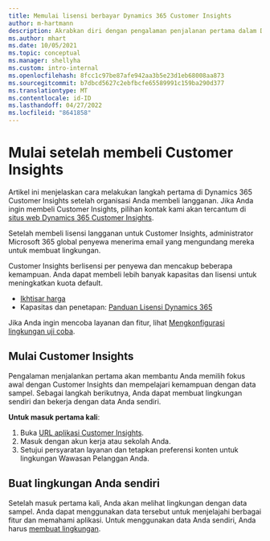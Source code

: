 ```yaml
---
title: Memulai lisensi berbayar Dynamics 365 Customer Insights
author: m-hartmann
description: Akrabkan diri dengan pengalaman penjalanan pertama dalam Dynamics 365 Customer Insights dan jelajahi kemampuannya.
ms.author: mhart
ms.date: 10/05/2021
ms.topic: conceptual
ms.manager: shellyha
ms.custom: intro-internal
ms.openlocfilehash: 8fcc1c97be87afe942aa3b5e23d1eb68008aa873
ms.sourcegitcommit: b7dbcd5627c2ebfbcfe65589991c159ba290d377
ms.translationtype: MT
ms.contentlocale: id-ID
ms.lasthandoff: 04/27/2022
ms.locfileid: "8641858"
---
```

# <a name="get-started-after-purchasing-customer-insights"></a>Mulai setelah membeli Customer Insights

Artikel ini menjelaskan cara melakukan langkah pertama di Dynamics 365 Customer Insights setelah organisasi Anda membeli langganan. Jika Anda ingin membeli Customer Insights, pilihan kontak kami akan tercantum di [situs web Dynamics 365 Customer Insights](https://dynamics.microsoft.com/ai/customer-insights/). 

Setelah membeli lisensi langganan untuk Customer Insights, administrator Microsoft 365 global penyewa menerima email yang mengundang mereka untuk membuat lingkungan. 

Customer Insights berlisensi per penyewa dan mencakup beberapa kemampuan. Anda dapat membeli lebih banyak kapasitas dan lisensi untuk meningkatkan kuota default. 
- [Ikhtisar harga](https://dynamics.microsoft.com/ai/customer-insights/pricing/)
- Kapasitas dan penetapan: [Panduan Lisensi Dynamics 365](https://go.microsoft.com/fwlink/?LinkId=866544)

Jika Anda ingin mencoba layanan dan fitur, lihat [Mengkonfigurasi lingkungan uji coba](trial-signup.md).

## <a name="start-with-customer-insights"></a>Mulai Customer Insights

Pengalaman menjalankan pertama akan membantu Anda memilih fokus awal dengan Customer Insights dan mempelajari kemampuan dengan data sampel. Sebagai langkah berikutnya, Anda dapat membuat lingkungan sendiri dan bekerja dengan data Anda sendiri.

**Untuk masuk pertama kali**:

1. Buka [URL aplikasi Customer Insights](https://home.ci.ai.dynamics.com).
1. Masuk dengan akun kerja atau sekolah Anda. 
1. Setujui persyaratan layanan dan tetapkan preferensi konten untuk lingkungan Wawasan Pelanggan Anda.

## <a name="create-your-own-environment"></a>Buat lingkungan Anda sendiri

Setelah masuk pertama kali, Anda akan melihat lingkungan dengan data sampel. Anda dapat menggunakan data tersebut untuk menjelajahi berbagai fitur dan memahami aplikasi. Untuk menggunakan data Anda sendiri, Anda harus [membuat lingkungan](create-environment.md).